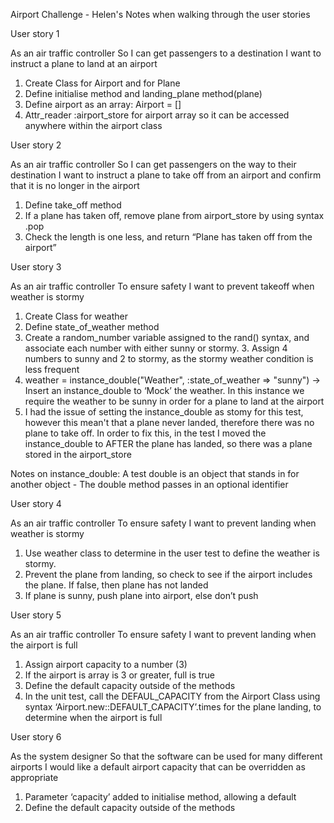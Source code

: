 Airport Challenge - Helen's Notes when walking through the user stories
 
User story 1

As an air traffic controller 
So I can get passengers to a destination 
I want to instruct a plane to land at an airport
 
1. Create Class for Airport and for Plane
2. Define initialise method and landing_plane method(plane)
3. Define airport as an array: Airport = []
4. Attr_reader :airport_store for airport array so it can be accessed anywhere within the airport class

 
User story 2

As an air traffic controller 
So I can get passengers on the way to their destination 
I want to instruct a plane to take off from an airport and confirm that it is no longer in the airport
 
1. Define take_off method
2. If a plane has taken off, remove plane from airport_store by using syntax .pop
3. Check the length is one less, and return “Plane has taken off from the airport”


User story 3

As an air traffic controller 
To ensure safety 
I want to prevent takeoff when weather is stormy 
 
1. Create Class for weather
2. Define state_of_weather method
3. Create a random_number variable assigned to the rand() syntax, and associate each number with either sunny or stormy. 3. Assign 4 numbers to sunny and 2 to stormy, as the stormy weather condition is less frequent
4. weather = instance_double("Weather", :state_of_weather => "sunny") -> Insert an instance_double to ‘Mock’ the weather. In this instance we require the weather to be sunny in order for a plane to land at the airport
5. I had the issue of setting the instance_double as stomy for this test, however this mean't that a plane never landed, therefore there was no plane to take off. In order to fix this, in the test I moved the instance_double to AFTER the plane has landed, so there was a plane stored in the airport_store
 
Notes on instance_double: A test double is an object that stands in for another object - The double method passes in an optional identifier


 
User story 4

As an air traffic controller 
To ensure safety 
I want to prevent landing when weather is stormy 
 
1. Use weather class to determine in the user test to define the weather is stormy.
2. Prevent the plane from landing, so check to see if the airport includes the plane. If false, then plane has not landed
3. If plane is sunny, push plane into airport, else don’t push
 

 
User story 5

As an air traffic controller 
To ensure safety 
I want to prevent landing when the airport is full 
 
1. Assign airport capacity to a number (3)
2. If the airport is array is 3 or greater, full is true
3. Define the default capacity outside of the methods
4. In the unit test, call the DEFAUL_CAPACITY from the Airport Class using syntax ‘Airport.new::DEFAULT_CAPACITY’.times for the plane landing, to determine when the airport is full
 
User story 6

As the system designer
So that the software can be used for many different airports
I would like a default airport capacity that can be overridden as appropriate
 
1. Parameter ‘capacity’ added to initialise method, allowing a default
2. Define the default capacity outside of the methods
